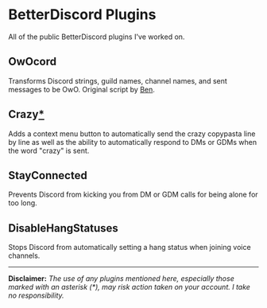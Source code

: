 # BetterDiscord Plugins
All of the public BetterDiscord plugins I've worked on.

## OwOcord
Transforms Discord strings, guild names, channel names, and sent messages to be OwO. Original script by [Ben](https://gist.github.com/Benricheson101/6a16ff2c1f1c208ac1e17e3f9571e66d#file-discord-owo-js).

## Crazy[*](#disclaimer)
Adds a context menu button to automatically send the crazy copypasta line by line as well as the ability to automatically respond to DMs or GDMs when the word "crazy" is sent.

## StayConnected
Prevents Discord from kicking you from DM or GDM calls for being alone for too long.

## DisableHangStatuses
Stops Discord from automatically setting a hang status when joining voice channels.

---
<a name="disclaimer"></a>**Disclaimer:** *The use of any plugins mentioned here, especially those marked with an asterisk (\*), may risk action taken on your account. I take no responsibility.*
